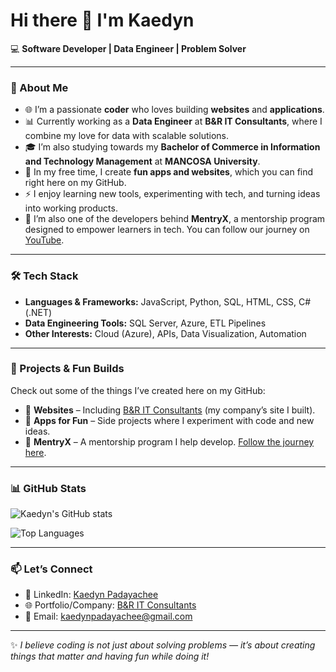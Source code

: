 # Hi there 👋 I'm Kaedyn 

💻 **Software Developer | Data Engineer | Problem Solver**

---

### 🚀 About Me  
- 🌐 I’m a passionate **coder** who loves building **websites** and **applications**.  
- 📊 Currently working as a **Data Engineer** at **B&R IT Consultants**, where I combine my love for data with scalable solutions.  
- 🎓 I’m also studying towards my **Bachelor of Commerce in Information and Technology Management** at **MANCOSA University**.  
- 🎨 In my free time, I create **fun apps and websites**, which you can find right here on my GitHub.  
- ⚡ I enjoy learning new tools, experimenting with tech, and turning ideas into working products.  
- 🚀 I’m also one of the developers behind **MentryX**, a mentorship program designed to empower learners in tech. You can follow our journey on [YouTube](https://www.youtube.com/@MentryX-BandR).  

---

### 🛠️ Tech Stack  
- **Languages & Frameworks:** JavaScript, Python, SQL, HTML, CSS, C# (.NET)  
- **Data Engineering Tools:** SQL Server, Azure, ETL Pipelines  
- **Other Interests:** Cloud (Azure), APIs, Data Visualization, Automation  

---

### 🌟 Projects & Fun Builds  
Check out some of the things I’ve created here on my GitHub:  
- 🔗 **Websites** – Including [B&R IT Consultants](https://bandrit.com/) (my company’s site I built).  
- 📱 **Apps for Fun** – Side projects where I experiment with code and new ideas.  
- 🎥 **MentryX** – A mentorship program I help develop. [Follow the journey here](https://www.youtube.com/@MentryX-BandR).  

---

### 📊 GitHub Stats  

![Kaedyn's GitHub stats](https://github-readme-stats.vercel.app/api?username=KaedynSamuel&show_icons=true&theme=radical)  

![Top Languages](https://github-readme-stats.vercel.app/api/top-langs/?username=KaedynSamuel&layout=compact&theme=radical)  


---

### 📫 Let’s Connect  
- 💼 LinkedIn: [Kaedyn Padayachee](https://www.linkedin.com/in/kaedyn-padayachee-9b2330346/)  
- 🌐 Portfolio/Company: [B&R IT Consultants](https://bandrit.com/)  
- 📧 Email: [kaedynpadayachee@gmail.com](mailto:kaedynpadayachee@gmail.com)  

---

✨ *I believe coding is not just about solving problems — it’s about creating things that matter and having fun while doing it!*  
